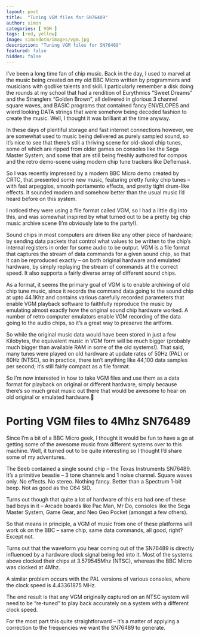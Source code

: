 ```yaml
---
layout: post
title:  "Tuning VGM files for SN76489"
author: simon
categories: [ VGM ]
tags: [red, yellow]
image: simondotm/images/vgm.jpg
description: "Tuning VGM files for SN76489"
featured: false
hidden: false
---
```

I’ve been a long time fan of chip music. Back in the day, I used to marvel at the music being created on my old BBC Micro written by programmers and musicians with godlike talents and skill. I particularly remember a disk doing the rounds at my school that had a rendition of Eurythmics “Sweet Dreams” and the Stranglers “Golden Brown”, all delivered in glorious 3 channel square waves, and BASIC programs that contained fancy ENVELOPES and wierd looking DATA strings that were somehow being decoded fashion to create the music. Well, I thought it was brilliant at the time anyway.

In these days of plentiful storage and fast internet connections however, we are somewhat used to music being delivered as purely sampled sound, so it’s nice to see that there’s still a thriving scene for old-skool chip tunes, some of which are ripped from older games on consoles like the Sega Master System, and some that are still being freshly authored for compos and the retro demo-scene using modern chip tune trackers like Deflemask.

So I was recently impressed by a modern BBC Micro demo created by CRTC, that presented some new music, featuring pretty funky chip tunes – with fast arpeggios, smooth portamento effects, and pretty tight drum-like effects. It sounded modern and somehow better than the usual music I’d heard before on this system.

I noticed they were using a file format called VGM, so I had a little dig into this, and was somewhat inspired by what turned out to be a pretty big chip music archive scene (I’m obviously late to the party!).

Sound chips in most computers are driven like any other piece of hardware; by sending data packets that control what values to be written to the chip’s internal registers in order for some audio to be output. VGM is a file format that captures the stream of data commands for a given sound chip, so that it can be reproduced exactly – on both original hardware and emulated hardware, by simply replaying the stream of commands at the correct speed. It also supports a fairly diverse array of different sound chips.

As a format, it seems the primary goal of VGM is to enable archiving of old chip tune music, since it records the command data going to the sound chip at upto 44.1Khz and contains various carefully recorded parameters that enable VGM playback software to faithfully reproduce the music by emulating almost exactly how the original sound chip hardware worked. A number of retro computer emulators enable VGM recording of the data going to the audio chips, so it’s a great way to preserve the artform.

So while the original music data would have been stored in just a few Kilobytes, the equivalent music in VGM form will be much bigger (probably much bigger than available RAM in some of the old systems!). That said, many tunes were played on old hardware at update rates of 50Hz (PAL) or 60Hz (NTSC), so in practice, there isn’t anything like 44,100 data samples per second; it’s still fairly compact as a file format.

So I’m now interested in how to take VGM files and use them as a data format for playback on original or different hardware, simply because there’s so much great music out there that would be awesome to hear on old original or emulated hardware.🙂

# Porting VGM files to 4Mhz SN76489

Since I’m a bit of a BBC Micro geek, I thought it would be fun to have a go at getting some of the awesome music from different systems over to this machine. Well, it turned out to be quite interesting so I thought I’d share some of my adventures.

The Beeb contained a single sound chip – the Texas Instruments SN76489. It’s a primitive beastie – 3 tone channels and 1 noise channel. Square waves only. No effects. No stereo. Nothing fancy. Better than a Spectrum 1-bit beep. Not as good as the C64 SID.

Turns out though that quite a lot of hardware of this era had one of these bad boys in it – Arcade boards like Pac Man, Mr Do, consoles like the Sega Master System, Game Gear, and Neo Geo Pocket (amongst a few others).

So that means in principle, a VGM of music from one of these platforms will work ok on the BBC – same chip, same data commands, all good, right? Except not.

Turns out that the waveform you hear coming out of the SN76489 is directly influenced by a hardware clock signal being fed into it. Most of the systems above clocked their chips at 3.579545Mhz (NTSC), whereas the BBC Micro was clocked at 4Mhz.

A similar problem occurs with the PAL versions of various consoles, where the clock speed is 4.43361875 MHz.

The end result is that  any VGM originally captured on an NTSC system will need to be “re-tuned” to play back accurately on a system with a different clock speed.

For the most part this quite straightforward – it’s a matter of applying a correction to the frequencies we want the SN76489 to generate.